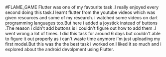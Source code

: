 #FLAME_GAME
Flutter was one of my favourite task .I really enjoyed every second doing this task.I learnt flutter from the youtube videos which was given resources and some of my research. i watched some videos on dart programming languages too.But here i added a joystick instead of buttons .The reason i didn't add buttons is i couldn't figure out how to add them .I went wrong a lot of times. I did this task for around 6 days but couldn't able to figure it out properly as i can't waste time anymore i'm just uploading my first model.But this was the the best task i worked on.I liked it so much and i explored about the android devolpment using Flutter.

